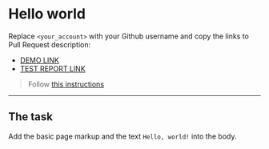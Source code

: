 # Hello world
Replace `<your_account>` with your Github username and copy the links to Pull Request description:
- [DEMO LINK](https://AllaNebozhenko.github.io/layout_hello-world/)
- [TEST REPORT LINK](https://AllaNebozhenko.github.io/layout_hello-world/report/html_report/)

> Follow [this instructions](https://mate-academy.github.io/layout_task-guideline/#how-to-solve-the-layout-tasks-on-github)
___

## The task 
Add the basic page markup and the text `Hello, world!` into the body.
